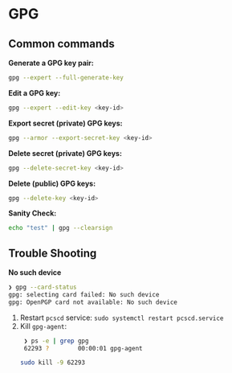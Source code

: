 # GPG

## Common commands

**Generate a GPG key pair:**

```sh
gpg --expert --full-generate-key
```

**Edit a GPG key:**

```sh
gpg --expert --edit-key <key-id>
```

**Export secret (private) GPG keys:**

```sh
gpg --armor --export-secret-key <key-id>
```

**Delete secret (private) GPG keys:**

```sh
gpg --delete-secret-key <key-id>
```

**Delete (public) GPG keys:**

```sh
gpg --delete-key <key-id>
```

**Sanity Check:**
```sh
echo "test" | gpg --clearsign
```

## Trouble Shooting

**No such device**

```sh
❯ gpg --card-status
gpg: selecting card failed: No such device
gpg: OpenPGP card not available: No such device
```

1. Restart `pcscd` service: `sudo systemctl restart pcscd.service`
2. Kill `gpg-agent`:
   ```sh
    ❯ ps -e | grep gpg
    62293 ?        00:00:01 gpg-agent
   ```
   ```sh
   sudo kill -9 62293
   ```

